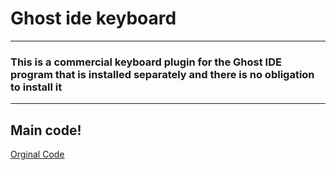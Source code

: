# Ghost ide keyboard


<hr>


### This is a commercial keyboard plugin for the Ghost IDE program that is installed separately and there is no obligation to install it



<hr>

## Main code!

[Orginal Code]("https://github.com/rkkr/simple-keyboard")
